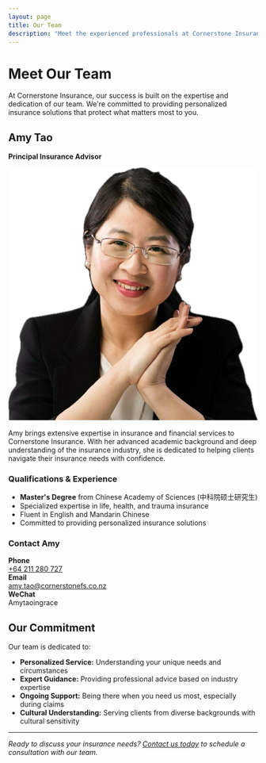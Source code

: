 ```yaml
---
layout: page
title: Our Team
description: "Meet the experienced professionals at Cornerstone Insurance who are dedicated to protecting your financial future."
---
```


# Meet Our Team

At Cornerstone Insurance, our success is built on the expertise and dedication of our team. We're committed to providing personalized insurance solutions that protect what matters most to you.

## Amy Tao
**Principal Insurance Advisor**

<div class="flex flex-col md:flex-row items-start gap-6 mb-8">
  <img src="/assets/img/amytao.png" alt="Amy Tao - Principal Insurance Advisor" class="w-48 h-48 rounded-lg object-cover" loading="lazy" />
  <div class="flex-1">
    <p class="text-lg text-gray-700 mb-6">
      Amy brings extensive expertise in insurance and financial services to Cornerstone Insurance. With her advanced academic background and deep understanding of the insurance industry, she is dedicated to helping clients navigate their insurance needs with confidence.
    </p>
  </div>
</div>

### Qualifications & Experience
- **Master's Degree** from Chinese Academy of Sciences (中科院硕士研究生)
- Specialized expertise in life, health, and trauma insurance
- Fluent in English and Mandarin Chinese
- Committed to providing personalized insurance solutions

### Contact Amy
<div class="bg-gray-50 p-4 rounded-lg mt-4 mb-8">
  <div class="grid grid-cols-1 md:grid-cols-3 gap-4">
    <div class="text-center">
      <i class="ph-phone text-primary-600 text-xl mb-2 block"></i>
      <strong>Phone</strong><br>
      <a href="tel:+64211280727" class="text-primary-600 hover:text-primary-700">+64 211 280 727</a>
    </div>
    <div class="text-center">
      <i class="ph-envelope text-primary-600 text-xl mb-2 block"></i>
      <strong>Email</strong><br>
      <a href="mailto:amy.tao@cornerstonefs.co.nz" class="text-primary-600 hover:text-primary-700">amy.tao@cornerstonefs.co.nz</a>
    </div>
    <div class="text-center">
      <i class="fab fa-weixin text-green-600 text-xl mb-2 block"></i>
      <strong>WeChat</strong><br>
      <span class="text-gray-700">Amytaoingrace</span>
    </div>
  </div>
</div>

## Our Commitment

Our team is dedicated to:
- **Personalized Service:** Understanding your unique needs and circumstances
- **Expert Guidance:** Providing professional advice based on industry expertise
- **Ongoing Support:** Being there when you need us most, especially during claims
- **Cultural Understanding:** Serving clients from diverse backgrounds with cultural sensitivity

---

*Ready to discuss your insurance needs? [Contact us today](/contact-us) to schedule a consultation with our team.*
